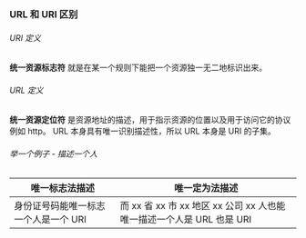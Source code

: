 ### URL 和 URI 区别

###### URI 定义

**统一资源标志符** 就是在某一个规则下能把一个资源独一无二地标识出来。



###### URL 定义

**统一资源定位符** 是资源地址的描述，用于指示资源的位置以及用于访问它的协议例如 http。 URL 本身具有唯一识别描述性，所以 URL 本身是 URI 的子集。




###### 举一个例子 - 描述一个人

| 唯一标志法描述                       | 唯一定为法描述                     |
| ------------------------------------ | -------------------------------|
| 身份证号码能唯一标志一个人是一个 URI | 而 xx 省 xx 市 xx 地区 xx 公司 xx 人也能唯一描述一个人是 URL 也是 URI |

